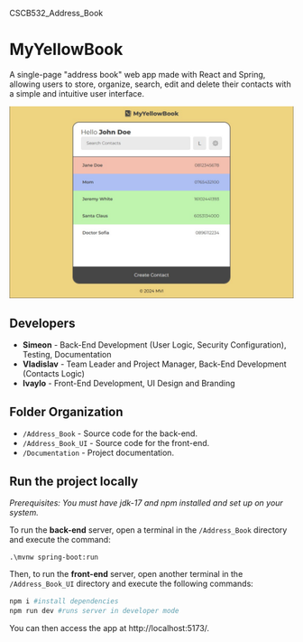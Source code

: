 CSCB532_Address_Book
# MyYellowBook

A single-page "address book" web app made with React and Spring, allowing users to store, organize, search, edit and delete their contacts with a simple and intuitive user interface.

![preview](preview.jpg)

## Developers

- **Simeon** - Back-End Development (User Logic, Security Configuration), Testing, Documentation
- **Vladislav** - Team Leader and Project Manager, Back-End Development (Contacts Logic)
- **Ivaylo** - Front-End Development, UI Design and Branding

## Folder Organization

- `/Address_Book` - Source code for the back-end.
- `/Address_Book_UI` - Source code for the front-end.
- `/Documentation` - Project documentation.

## Run the project locally

*Prerequisites: You must have jdk-17 and npm installed and set up on your system.*

To run the **back-end** server, open a terminal in the `/Address_Book` directory and execute the command:
```
.\mvnw spring-boot:run
```

Then, to run the **front-end** server, open another terminal in the `/Address_Book_UI` directory and execute the following commands:

```powershell
npm i #install dependencies
npm run dev #runs server in developer mode
```

You can then access the app at http://localhost:5173/.
